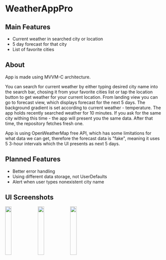 
# WeatherAppPro

## Main Features
- Current weather in searched city or location 
- 5 day forecast for that city
- List of favorite cities

## About
App is made using MVVM-C architecture.

You can search for current weather by either typing desired city name into the search bar, chosing it from your favorite cities list or tap the location button to get weather for your current location. From landing view you can go to forecast view, which displays forecast for the next 5 days. The background gradient is set according to current weather - temperature. The app holds recently searched weather for 10 minutes. If you ask for the same city withing this time - the app will present you the same data. After that time, the repository fetches fresh one.

App is using OpenWeatherMap free API, which has some limitations for what data we can get, therefore the forecast data is "fake", meaning it uses 5 3-hour intervals which the UI presents as next 5 days.

## Planned Features
- Better error handling
- Using different data storage, not UserDefaults
- Alert when user types nonexistent city name

## UI Screenshots

<img src="https://github.com/flashyhuckle/WeatherAppPro/assets/66034170/072d761d-6121-49f8-85fc-da9486d445e9" width=20% height=20%>
<img src="https://github.com/flashyhuckle/WeatherAppPro/assets/66034170/ca58daf6-0d5e-4cec-8b12-fdb4280ae7e6" width=20% height=20%>
<img src="https://github.com/flashyhuckle/WeatherAppPro/assets/66034170/ae74f751-a109-4e02-8b5e-e7449620815f" width=20% height=20%>
